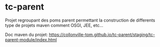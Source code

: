 # tc-parent 

Projet regroupant des poms parent permettant la construction de differents type de projets maven comment OSGI, JEE, etc...

Doc maven du projet: 
https://collonville-tom.github.io/tc-parent/staging/tc-parent-module/index.html


